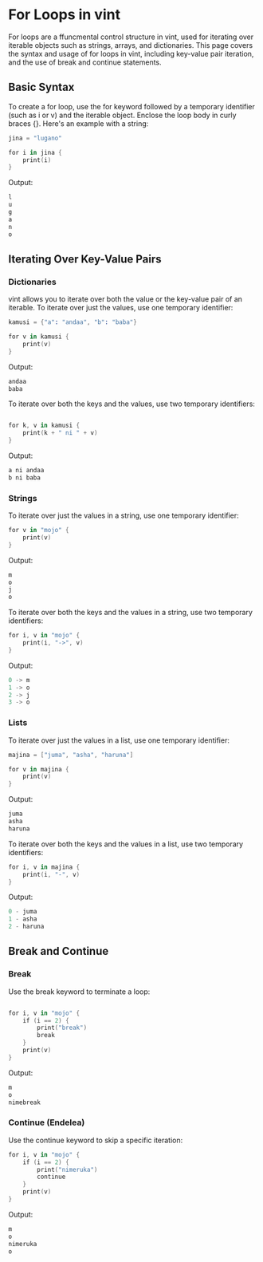 # For Loops in vint

For loops are a ffuncmental control structure in vint, used for iterating over iterable objects such as strings, arrays, and dictionaries. This page covers the syntax and usage of for loops in vint, including key-value pair iteration, and the use of break and continue statements.

## Basic Syntax
To create a for loop, use the for keyword followed by a temporary identifier (such as i or v) and the iterable object. Enclose the loop body in curly braces {}. Here's an example with a string:

```s
jina = "lugano"

for i in jina {
    print(i)
}
```
Output:

```s
l
u
g
a
n
o
```

## Iterating Over Key-Value Pairs

### Dictionaries

vint allows you to iterate over both the value or the key-value pair of an iterable. To iterate over just the values, use one temporary identifier:

```s
kamusi = {"a": "andaa", "b": "baba"}

for v in kamusi {
    print(v)
}
```

Output:

```s
andaa
baba
```
To iterate over both the keys and the values, use two temporary identifiers:

```s

for k, v in kamusi {
    print(k + " ni " + v)
}
```
Output:

```s
a ni andaa
b ni baba
```

### Strings

To iterate over just the values in a string, use one temporary identifier:

```s
for v in "mojo" {
    print(v)
}
```

Output:
```s
m
o
j
o
```
To iterate over both the keys and the values in a string, use two temporary identifiers:

```s
for i, v in "mojo" {
    print(i, "->", v)
}
```
Output:
```s
0 -> m
1 -> o
2 -> j
3 -> o
```

### Lists

To iterate over just the values in a list, use one temporary identifier:

```s
majina = ["juma", "asha", "haruna"]

for v in majina {
    print(v)
}
```

Output:

```s
juma
asha
haruna
```

To iterate over both the keys and the values in a list, use two temporary identifiers:

```s
for i, v in majina {
    print(i, "-", v)
}
```

Output:

```s
0 - juma
1 - asha
2 - haruna
```

## Break  and Continue 

### Break 

Use the break keyword to terminate a loop:

```s

for i, v in "mojo" {
    if (i == 2) {
        print("break")
        break
    }
    print(v)
}
```

Output:

```s
m
o
nimebreak
```

### Continue (Endelea)

Use the continue keyword to skip a specific iteration:

```s
for i, v in "mojo" {
    if (i == 2) {
        print("nimeruka")
        continue
    }
    print(v)
}
```

Output:

```s
m
o
nimeruka
o
```